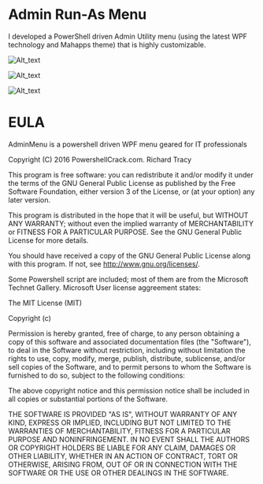 # Admin Run-As Menu 
I developed a PowerShell driven Admin Utility menu (using the latest WPF technology and Mahapps theme) that is highly customizable.

![Alt_text](http://4.bp.blogspot.com/-Qs89EvFyqd8/WC0siMzc03I/AAAAAAAAD90/_-CsNB0sZHUmspoOxROR9JMb8MrL6FpSgCK4B/s1600/adminmenu_creds.png)

![Alt_text](http://2.bp.blogspot.com/-tYgUvZ8pMfE/WC0teSKRvWI/AAAAAAAAD-E/aV9tXaICpxgizd--Du6FKPwV7s3jgPqpwCK4B/s1600/adminmenu_tab2.png)

![Alt_text](http://3.bp.blogspot.com/-dgWB7g6VSvU/WC0tjZ9WMyI/AAAAAAAAD-k/3R-a8ky_BF0aFIJSuNaII-sV09IAdOT7QCK4B/s1600/adminmenu_tab6.png)


# EULA
AdminMenu is a powershell driven WPF menu geared for IT professionals

Copyright (C) 2016 PowershellCrack.com. Richard Tracy

This program is free software: you can redistribute it and/or modify
it under the terms of the GNU General Public License as published by
the Free Software Foundation, either version 3 of the License, or
(at your option) any later version.

This program is distributed in the hope that it will be useful,
but WITHOUT ANY WARRANTY; without even the implied warranty of
MERCHANTABILITY or FITNESS FOR A PARTICULAR PURPOSE.  See the
GNU General Public License for more details.

You should have received a copy of the GNU General Public License
along with this program.  If not, see <http://www.gnu.org/licenses/>.

Some Powershell script are included; most of them are from the 
Microsoft Technet Gallery. Microsoft User license aggreement states:

The MIT License (MIT)

Copyright (c) 

Permission is hereby granted, free of charge, to any person obtaining a 
copy of this software and associated documentation files (the "Software"), 
to deal in the Software without restriction, including without limitation 
the rights to use, copy, modify, merge, publish, distribute, sublicense, 
and/or sell copies of the Software, and to permit persons to whom the 
Software is furnished to do so, subject to the following conditions:

The above copyright notice and this permission notice shall be included 
in all copies or substantial portions of the Software.

THE SOFTWARE IS PROVIDED "AS IS", WITHOUT WARRANTY OF ANY KIND, EXPRESS 
OR IMPLIED, INCLUDING BUT NOT LIMITED TO THE WARRANTIES OF MERCHANTABILITY, 
FITNESS FOR A PARTICULAR PURPOSE AND NONINFRINGEMENT. IN NO EVENT SHALL THE 
AUTHORS OR COPYRIGHT HOLDERS BE LIABLE FOR ANY CLAIM, DAMAGES OR OTHER 
LIABILITY, WHETHER IN AN ACTION OF CONTRACT, TORT OR OTHERWISE, ARISING 
FROM, OUT OF OR IN CONNECTION WITH THE SOFTWARE OR THE USE OR OTHER 
DEALINGS IN THE SOFTWARE.

